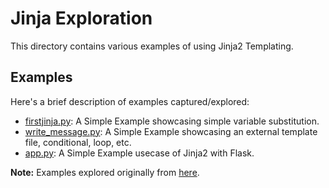 # Jinja Exploration

This directory contains various examples of using Jinja2 Templating.

## Examples

Here's  a brief description of examples captured/explored:
* [firstjinja.py](firstjinja.py): A Simple Example showcasing simple variable substitution.
* [write_message.py](write_message.py): A Simple Example showcasing an external template file, conditional, loop, etc.
* [app.py](app.py): A Simple Example usecase of Jinja2 with Flask.

**Note:** Examples explored originally from [here](https://realpython.com/primer-on-jinja-templating/).

